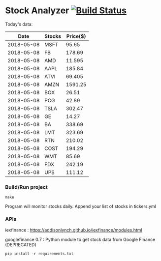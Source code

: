 # Stock Analyzer [![Build Status](https://travis-ci.org/ogoyal/StockAnalyzer.svg?branch=master)](https://travis-ci.org/ogoyal/StockAnalyzer)

Today's data:

| Date| Stocks| Price($) | 
| --- | --- | ---  | 
| 2018-05-08| MSFT| 95.65 | 
| 2018-05-08| FB| 178.69 | 
| 2018-05-08| AMD| 11.595 | 
| 2018-05-08| AAPL| 185.84 | 
| 2018-05-08| ATVI| 69.405 | 
| 2018-05-08| AMZN| 1591.25 | 
| 2018-05-08| BOX| 26.51 | 
| 2018-05-08| PCG| 42.89 | 
| 2018-05-08| TSLA| 302.47 | 
| 2018-05-08| GE| 14.27 | 
| 2018-05-08| BA| 338.69 | 
| 2018-05-08| LMT| 323.69 | 
| 2018-05-08| RTN| 210.02 | 
| 2018-05-08| COST| 194.29 | 
| 2018-05-08| WMT| 85.69 | 
| 2018-05-08| FDX| 242.19 | 
| 2018-05-08| UPS| 111.12 | 

### Build/Run project

```
make
```

Program will monitor stocks daily. Append your list of stocks in tickers.yml

### APIs
iexfinance : https://addisonlynch.github.io/iexfinance/modules.html

googlefinance 0.7 : Python module to get stock data from Google Finance (DEPRECATED)

```
pip install -r requirements.txt
```
